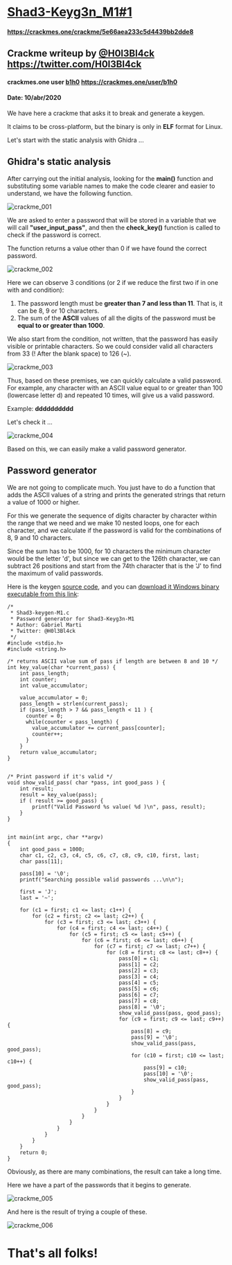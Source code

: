 # [Shad3-Keyg3n_M1#1](https://crackmes.one/crackme/5e66aea233c5d4439bb2dde8)
#### https://crackmes.one/crackme/5e66aea233c5d4439bb2dde8

## Crackme writeup by [@H0l3Bl4ck](https://twitter.com/H0l3Bl4ck) https://twitter.com/H0l3Bl4ck
#### crackmes.one user [b1h0](https://crackmes.one/user/b1h0) https://crackmes.one/user/b1h0
#### Date: 10/abr/2020 

We have here a crackme that asks it to break and generate a keygen.

It claims to be cross-platform, but the binary is only in **ELF** format for Linux.

Let's start with the static analysis with Ghidra ...

## Ghidra's static analysis 

After carrying out the initial analysis, looking for the **main()** function and substituting some variable names to make the code clearer and easier to understand, we have the following function.

![crackme_001](img/shad3-keyg3n-001.png "main") 

We are asked to enter a password that will be stored in a variable that we will call **"user_input_pass"**, and then the **check_key()** function is called to check if the password is correct.

The function returns a value other than 0 if we have found the correct password.

![crackme_002](img/shad3-keyg3n-002.png "check_key") 

Here we can observe 3 conditions (or 2 if we reduce the first two if in one with and condition):

1) The password length must be **greater than 7 and less than 11**. That is, it can be 8, 9 or 10 characters.
2) The sum of the **ASCII** values of all the digits of the password must be **equal to or greater than 1000**.

We also start from the condition, not written, that the password has easily visible or printable characters. So we could consider valid all characters from 33 (! After the blank space) to 126 (~).

![crackme_003](img/ASCII-table.svg "ASCII table") 

Thus, based on these premises, we can quickly calculate a valid password. For example, any character with an ASCII value equal to or greater than 100 (lowercase letter d) and repeated 10 times, will give us a valid password.

Example: **dddddddddd**

Let's check it ...

![crackme_004](img/shad3-keyg3n-003.png "check") 

Based on this, we can easily make a valid password generator.


## Password generator 

We are not going to complicate much. You just have to do a function that adds the ASCII values of a string and prints the generated strings that return a value of 1000 or higher.

For this we generate the sequence of digits character by character within the range that we need and we make 10 nested loops, one for each character, and we calculate if the password is valid for the combinations of 8, 9 and 10 characters.

Since the sum has to be 1000, for 10 characters the minimum character would be the letter 'd', but since we can get to the 126th character, we can subtract 26 positions and start from the 74th character that is the 'J' to find the maximum of valid passwords.

Here is the keygen [source code](src_and_passgen/Shad3-keygen-M1.c), and you can [download it Windows binary executable from this link](src_and_passgen/Shad3-keygen-M1.exe):

	/*
	 * Shad3-keygen-M1.c
	 * Password generator for Shad3-Keyg3n-M1
	 * Author: Gabriel Marti
	 * Twitter: @H0l3Bl4ck
	 */
	#include <stdio.h>
	#include <string.h>

	/* returns ASCII value sum of pass if length are between 8 and 10 */
	int key_value(char *current_pass) {
		int pass_length;
		int counter;
		int value_accumulator;

		value_accumulator = 0;
		pass_length = strlen(current_pass);
		if (pass_length > 7 && pass_length < 11 ) {
		  counter = 0;
		  while(counter < pass_length) {
			value_accumulator += current_pass[counter];
			counter++;
		  }
		}
		return value_accumulator;
	}


	/* Print password if it's valid */
	void show_valid_pass( char *pass, int good_pass ) {
		int result;
		result = key_value(pass);
		if ( result >= good_pass) {
			printf("Valid Password %s value( %d )\n", pass, result);
		}
	}


	int main(int argc, char **argv)
	{
		int good_pass = 1000;
		char c1, c2, c3, c4, c5, c6, c7, c8, c9, c10, first, last;
		char pass[11];
		 
		pass[10] = '\0';
		printf("Searching possible valid passwords ...\n\n");
		
		first = 'J';
		last = '~';
		   
		for (c1 = first; c1 <= last; c1++) {
			for (c2 = first; c2 <= last; c2++) {
				for (c3 = first; c3 <= last; c3++) {
					for (c4 = first; c4 <= last; c4++) {
						for (c5 = first; c5 <= last; c5++) {
							for (c6 = first; c6 <= last; c6++) {
								for (c7 = first; c7 <= last; c7++) {
									for (c8 = first; c8 <= last; c8++) {
										pass[0] = c1;
										pass[1] = c2;
										pass[2] = c3;
										pass[3] = c4;
										pass[4] = c5;
										pass[5] = c6;
										pass[6] = c7;
										pass[7] = c8;
										pass[8] = '\0';
										show_valid_pass(pass, good_pass);
										for (c9 = first; c9 <= last; c9++) {
											pass[8] = c9;
											pass[9] = '\0';
											show_valid_pass(pass, good_pass);
											for (c10 = first; c10 <= last; c10++) {
												pass[9] = c10;
												pass[10] = '\0';
												show_valid_pass(pass, good_pass);
											}
										}
									}
								}
							}
						}
					}
				}
			}
		}
		return 0;
	}


Obviously, as there are many combinations, the result can take a long time.

Here we have a part of the passwords that it begins to generate.

![crackme_005](img/shad3-keyg3n-004.png "keygen)") 

And here is the result of trying a couple of these.

![crackme_006](img/shad3-keyg3n-005.png "password test") 







# That's all folks!

